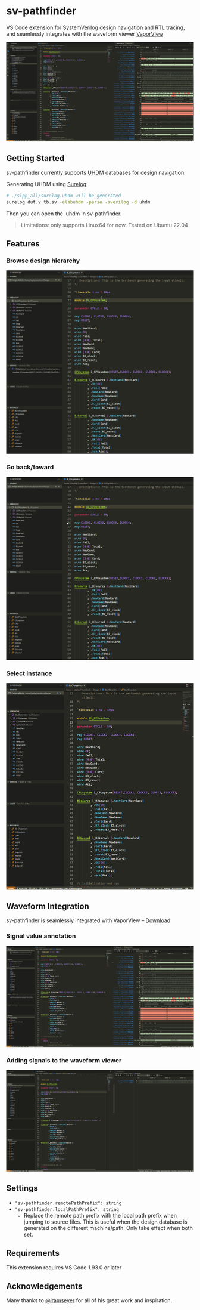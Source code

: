 # sv-pathfinder

VS Code extension for SystemVerilog design navigation and RTL tracing, and seamlessly integrates with the waveform viewer [VaporView](https://github.com/Lramseyer/vaporview)

![](https://github.com/heyfey/sv-pathfinder/blob/main/readme_assets/overview.png?raw=true)

## Getting Started

sv-pathfinder currently supports [UHDM](https://github.com/chipsalliance/UHDM) databases for design navigation.

Generating UHDM using [Surelog](https://github.com/chipsalliance/Surelog):
```bash
# ./slpp_all/surelog.uhdm will be generated
surelog dut.v tb.sv -elabuhdm -parse -sverilog -d uhdm
```

Then you can open the .uhdm in sv-pathfinder.

> Limitations: only supports Linux64 for now. Tested on Ubuntu 22.04

## Features

### Browse design hierarchy

![](https://github.com/heyfey/sv-pathfinder/blob/main/readme_assets/browse.gif?raw=true)

### Go back/foward

![](https://github.com/heyfey/sv-pathfinder/blob/main/readme_assets/goback.gif?raw=true)

### Select instance

![](https://github.com/heyfey/sv-pathfinder/blob/main/readme_assets/instance.gif?raw=true)


## Waveform Integration

sv-pathfinder is seamlessly integrated with VaporView – [Download](https://marketplace.visualstudio.com/items?itemName=lramseyer.vaporview)

### Signal value annotation

![](https://github.com/heyfey/sv-pathfinder/blob/main/readme_assets/value_annotation.gif?raw=true)


### Adding signals to the waveform viewer

![](https://github.com/heyfey/sv-pathfinder/blob/main/readme_assets/add_to_waveform.gif?raw=true)

## Settings

- `"sv-pathfinder.remotePathPrefix": string`
- `"sv-pathfinder.localPathPrefix": string`
    - Replace the remote path prefix with the local path prefix when jumping to source files. This is useful when the design database is generated on the different machine/path. Only take effect when both set.

## Requirements

This extension requires VS Code 1.93.0 or later

## Acknowledgements

Many thanks to [@lramseyer](https://github.com/Lramseyer) for all of his great work and inspiration.
